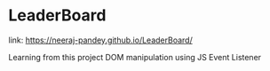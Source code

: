 # LeaderBoard
link: https://neeraj-pandey.github.io/LeaderBoard/

Learning from this project
DOM manipulation using JS
Event Listener
